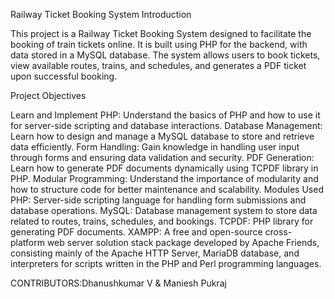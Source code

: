 Railway Ticket Booking System Introduction

This project is a Railway Ticket Booking System designed to facilitate the booking of train tickets online. It is built using PHP for the backend, with data stored in a MySQL database. The system allows users to book tickets, view available routes, trains, and schedules, and generates a PDF ticket upon successful booking.

Project Objectives

Learn and Implement PHP: Understand the basics of PHP and how to use it for server-side scripting and database interactions.
Database Management: Learn how to design and manage a MySQL database to store and retrieve data efficiently.
Form Handling: Gain knowledge in handling user input through forms and ensuring data validation and security.
PDF Generation: Learn how to generate PDF documents dynamically using TCPDF library in PHP.
Modular Programming: Understand the importance of modularity and how to structure code for better maintenance and scalability. Modules Used
PHP: Server-side scripting language for handling form submissions and database operations.
MySQL: Database management system to store data related to routes, trains, schedules, and bookings.
TCPDF: PHP library for generating PDF documents.
XAMPP: A free and open-source cross-platform web server solution stack package developed by Apache Friends, consisting mainly of the Apache HTTP Server, MariaDB database, and interpreters for scripts written in the PHP and Perl programming languages.

CONTRIBUTORS:Dhanushkumar V & Maniesh Pukraj 

